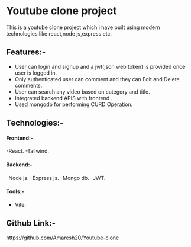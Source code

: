 # Youtube clone project

This is a youtube clone project which i have built using modern technologies like react,node js,express etc.

## Features:-

- User can login and signup and a jwt(json web token) is provided once user is logged in.
- Only authenticated user can comment and they can Edit and Delete comments.
- User can search any video based on category and title.
- Integrated backend APIS with frontend .
- Used mongodb for performing CURD Operation.

## Technologies:-

#### Frontend:-

-React.
-Tailwind.

#### Backend:-

-Node js.
-Express js.
-Mongo db.
-JWT.

#### Tools:-

- Vite.

## Github Link:-

https://github.com/Amaresh20/Youtube-clone
